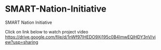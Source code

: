 # SMART-Nation-Initiative
SMART Nation Initiative

Click on link below to watch project video <https://drive.google.com/file/d/1nWf97lHEDO9Xj195c0B4ImwEQlHDY3nV/view?usp=sharing>

